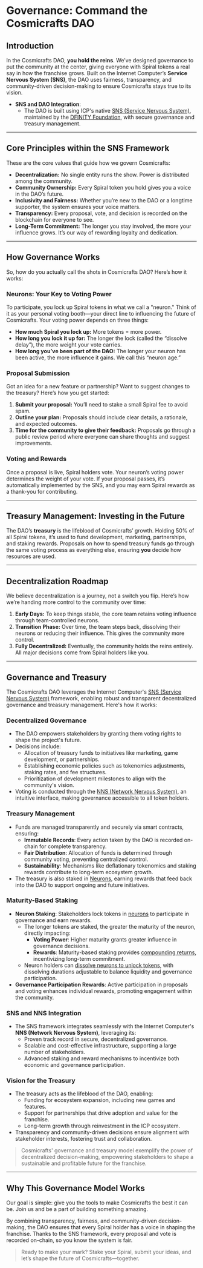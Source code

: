 # Governance: Command the Cosmicrafts DAO

## Introduction

In the Cosmicrafts DAO, **you hold the reins**. We’ve designed governance to put the community at the center, giving everyone with Spiral tokens a real say in how the franchise grows. Built on the Internet Computer’s **Service Nervous System (SNS)**, the DAO uses fairness, transparency, and community-driven decision-making to ensure Cosmicrafts stays true to its vision.

- **SNS and DAO Integration**:
  - The DAO is built using ICP's native [SNS (Service Nervous System)](https://internetcomputer.org/docs/current/developer-docs/daos/sns/overview), maintained by the [DFINITY Foundation](https://dfinity.org/), with secure governance and treasury management.

---

## Core Principles within the SNS Framework

These are the core values that guide how we govern Cosmicrafts:

- **Decentralization:** No single entity runs the show. Power is distributed among the community.
- **Community Ownership:** Every Spiral token you hold gives you a voice in the DAO’s future.
- **Inclusivity and Fairness:** Whether you’re new to the DAO or a longtime supporter, the system ensures your voice matters.
- **Transparency:** Every proposal, vote, and decision is recorded on the blockchain for everyone to see.
- **Long-Term Commitment:** The longer you stay involved, the more your influence grows. It’s our way of rewarding loyalty and dedication.

---

## How Governance Works

So, how do you actually call the shots in Cosmicrafts DAO? Here’s how it works:

### Neurons: Your Key to Voting Power
To participate, you lock up Spiral tokens in what we call a "neuron." Think of it as your personal voting booth—your direct line to influencing the future of Cosmicrafts. Your voting power depends on three things:

- **How much Spiral you lock up:** More tokens = more power.
- **How long you lock it up for:** The longer the lock (called the “dissolve delay”), the more weight your vote carries.
- **How long you’ve been part of the DAO:** The longer your neuron has been active, the more influence it gains. We call this “neuron age.”

### Proposal Submission
Got an idea for a new feature or partnership? Want to suggest changes to the treasury? Here’s how you get started:

1. **Submit your proposal:** You’ll need to stake a small Spiral fee to avoid spam.
2. **Outline your plan:** Proposals should include clear details, a rationale, and expected outcomes.
3. **Time for the community to give their feedback:** Proposals go through a public review period where everyone can share thoughts and suggest improvements.

### Voting and Rewards
Once a proposal is live, Spiral holders vote. Your neuron’s voting power determines the weight of your vote. If your proposal passes, it’s automatically implemented by the SNS, and you may earn Spiral rewards as a thank-you for contributing.

---

## Treasury Management: Investing in the Future

The DAO’s **treasury** is the lifeblood of Cosmicrafts’ growth. Holding 50% of all Spiral tokens, it’s used to fund development, marketing, partnerships, and staking rewards. Proposals on how to spend treasury funds go through the same voting process as everything else, ensuring **you** decide how resources are used.

---

## Decentralization Roadmap

We believe decentralization is a journey, not a switch you flip. Here’s how we’re handing more control to the community over time:

1. **Early Days:** To keep things stable, the core team retains voting influence through team-controlled neurons.
2. **Transition Phase:** Over time, the team steps back, dissolving their neurons or reducing their influence. This gives the community more control.
3. **Fully Decentralized:** Eventually, the community holds the reins entirely. All major decisions come from Spiral holders like you.

---


## Governance and Treasury

The Cosmicrafts DAO leverages the Internet Computer's [SNS (Service Nervous System)](https://internetcomputer.org/docs/current/developer-docs/daos/sns/overview) framework, enabling robust and transparent decentralized governance and treasury management. Here's how it works:

### **Decentralized Governance**
- The DAO empowers stakeholders by granting them voting rights to shape the project's future. 
- Decisions include:
  - Allocation of treasury funds to initiatives like marketing, game development, or partnerships.
  - Establishing economic policies such as tokenomics adjustments, staking rates, and fee structures.
  - Prioritization of development milestones to align with the community's vision.
- Voting is conducted through the [NNS (Network Nervous System)](https://internetcomputer.org/docs/current/developer-docs/daos/nns/overview), an intuitive interface, making governance accessible to all token holders.

### **Treasury Management**
- Funds are managed transparently and securely via smart contracts, ensuring:
  - **Immutable Records**: Every action taken by the DAO is recorded on-chain for complete transparency.
  - **Fair Distribution**: Allocation of funds is determined through community voting, preventing centralized control.
  - **Sustainability**: Mechanisms like deflationary tokenomics and staking rewards contribute to long-term ecosystem growth.
- The treasury is also staked in [Neurons](https://internetcomputer.org/docs/current/developer-docs/daos/nns/concepts/neurons/neuron-overview), earning rewards that feed back into the DAO to support ongoing and future initiatives.

### **Maturity-Based Staking**
- **Neuron Staking**: Stakeholders lock tokens in [neurons](https://internetcomputer.org/docs/current/developer-docs/daos/nns/concepts/neurons/neuron-overview) to participate in governance and earn rewards.
  - The longer tokens are staked, the greater the maturity of the neuron, directly impacting:
    - **Voting Power**: Higher maturity grants greater influence in governance decisions.
    - **Rewards**: Maturity-based staking provides [compounding returns](https://internetcomputer.org/docs/current/developer-docs/daos/nns/concepts/neurons/staking-voting-rewards), incentivizing long-term commitment.
  - Neuron holders can [dissolve neurons to unlock tokens](https://internetcomputer.org/docs/current/developer-docs/daos/nns/concepts/neurons/neuron-management), with dissolving durations adjustable to balance liquidity and governance participation.
- **Governance Participation Rewards**: Active participation in proposals and voting enhances individual rewards, promoting engagement within the community.

### **SNS and NNS Integration**
- The SNS framework integrates seamlessly with the Internet Computer's **NNS (Network Nervous System)**, leveraging its:
  - Proven track record in secure, decentralized governance.
  - Scalable and cost-effective infrastructure, supporting a large number of stakeholders.
  - Advanced staking and reward mechanisms to incentivize both economic and governance participation.

### **Vision for the Treasury**
- The treasury acts as the lifeblood of the DAO, enabling:
  - Funding for ecosystem expansion, including new games and features.
  - Support for partnerships that drive adoption and value for the franchise.
  - Long-term growth through reinvestment in the ICP ecosystem.
- Transparency and community-driven decisions ensure alignment with stakeholder interests, fostering trust and collaboration.

> Cosmicrafts' governance and treasury model exemplify the power of decentralized decision-making, empowering stakeholders to shape a sustainable and profitable future for the franchise.

---


## Why This Governance Model Works

Our goal is simple: give you the tools to make Cosmicrafts the best it can be. Join us and be a part of building something amazing.

By combining transparency, fairness, and community-driven decision-making, the DAO ensures that every Spiral holder has a voice in shaping the franchise. Thanks to the SNS framework, every proposal and vote is recorded on-chain, so you know the system is fair.

> Ready to make your mark? Stake your Spiral, submit your ideas, and let’s shape the future of Cosmicrafts—together.
